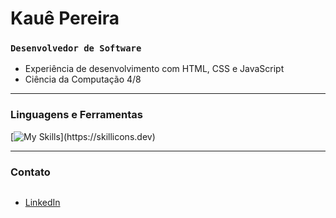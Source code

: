 #  Kauê Pereira

### `Desenvolvedor de Software`

- Experiência de desenvolvimento com HTML, CSS e JavaScript
- Ciência da Computação 4/8

---

###  Linguagens e Ferramentas

[![My Skills](https://skillicons.dev/icons?i=html,css,js,java,mysql,)](https://skillicons.dev)


---

###  Contato

 <div style="display: inline-block">
   <ul>
     <li><a target="_blank" href="https://www.linkedin.com/in/guilherme-santos-alves-50088b1a8/">LinkedIn</a></li>
   </ul>
 </div>



 
<!--
**KauePereira11/KauePereira11** is a ✨ _special_ ✨ repository because its `README.md` (this file) appears on your GitHub profile.

Here are some ideas to get you started:

- 🔭 I’m currently working on ...
- 🌱 I’m currently learning ...
- 👯 I’m looking to collaborate on ...
- 🤔 I’m looking for help with ...
- 💬 Ask me about ...
- 📫 How to reach me: ...
- 😄 Pronouns: ...
- ⚡ Fun fact: ...
-->
